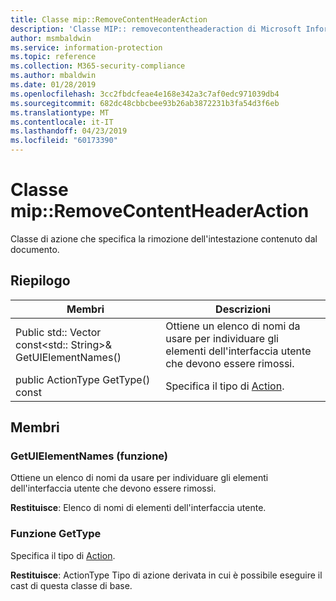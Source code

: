 ```yaml
---
title: Classe mip::RemoveContentHeaderAction
description: 'Classe MIP:: removecontentheaderaction di Microsoft Information Protection (MIP) SDK vengono documentate.'
author: msmbaldwin
ms.service: information-protection
ms.topic: reference
ms.collection: M365-security-compliance
ms.author: mbaldwin
ms.date: 01/28/2019
ms.openlocfilehash: 3cc2fbdcfeae4e168e342a3c7af0edc971039db4
ms.sourcegitcommit: 682dc48cbbcbee93b26ab3872231b3fa54d3f6eb
ms.translationtype: MT
ms.contentlocale: it-IT
ms.lasthandoff: 04/23/2019
ms.locfileid: "60173390"
---
```

# <a name="class-mipremovecontentheaderaction"></a>Classe mip::RemoveContentHeaderAction 
Classe di azione che specifica la rimozione dell'intestazione contenuto dal documento.
  
## <a name="summary"></a>Riepilogo
 Membri                        | Descrizioni                                
--------------------------------|---------------------------------------------
Public std:: Vector const\<std:: String\>& GetUIElementNames()  |  Ottiene un elenco di nomi da usare per individuare gli elementi dell'interfaccia utente che devono essere rimossi.
public ActionType GetType() const  |  Specifica il tipo di [Action](class_mip_action.md).

## <a name="members"></a>Membri
  
### <a name="getuielementnames-function"></a>GetUIElementNames (funzione)
Ottiene un elenco di nomi da usare per individuare gli elementi dell'interfaccia utente che devono essere rimossi.

  
**Restituisce**: Elenco di nomi di elementi dell'interfaccia utente.

### <a name="gettype-function"></a>Funzione GetType    
Specifica il tipo di [Action](class_mip_action.md).  

**Restituisce**: ActionType Tipo di azione derivata in cui è possibile eseguire il cast di questa classe di base.